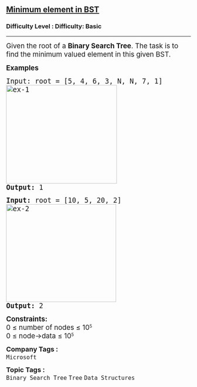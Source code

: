 <h2><a href="https://www.geeksforgeeks.org/problems/minimum-element-in-bst/1?page=4&status=unsolved,attempted&sortBy=submissions">Minimum element in BST</a></h2><h3>Difficulty Level : Difficulty: Basic</h3><hr><div class="problems_problem_content__Xm_eO"><p><span style="font-size: 14pt;">Given the root of a <strong>Binary Search Tree</strong>. The task is to find the minimum valued element in this given BST. </span></p>
<p><span style="font-size: 14pt;"><strong>Examples</strong></span></p>
<pre><span style="font-size: 14pt;">Input: root = [5, 4, 6, 3, N, N, 7, 1]
<img src="https://media.geeksforgeeks.org/wp-content/uploads/20240924170437/ex-1.webp" alt="ex-1" width="302" height="268">
<strong>Output: </strong>1
</span></pre>
<pre><span style="font-size: 14pt;"><strong>Input: </strong>root =<strong> </strong>[10, 5, 20, 2]
<img src="https://media.geeksforgeeks.org/wp-content/uploads/20240924170436/ex-2.webp" alt="ex-2" width="300" height="266">
<strong>Output: </strong>2</span></pre>
<p><span style="font-size: 14pt;"><strong>Constraints:</strong><br>0 ≤ number of nodes&nbsp;</span><span style="font-size: 18.6667px;">≤</span><span style="font-size: 14pt;">&nbsp;10</span><sup>5<br></sup><span style="font-size: 14pt;">0&nbsp;</span><span style="font-size: 18.6667px;">≤</span><span style="font-size: 14pt;">&nbsp;node-&gt;data </span><span style="font-size: 18.6667px;">≤</span><span style="font-size: 14pt;">&nbsp;10</span><sup>5</sup></p></div><p><span style=font-size:18px><strong>Company Tags : </strong><br><code>Microsoft</code>&nbsp;<br><p><span style=font-size:18px><strong>Topic Tags : </strong><br><code>Binary Search Tree</code>&nbsp;<code>Tree</code>&nbsp;<code>Data Structures</code>&nbsp;